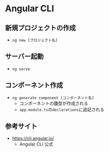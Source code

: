 # Angular CLI

## 新規プロジェクトの作成

- `ng new [プロジェクト名]`

## サーバー起動

- `ng serve`

## コンポーネント作成

- `ng generate component [コンポーネント名]`
    - コンポーネントの雛型が作成される
    - `app.module.ts`の`declarations`に追記される

## 参考サイト

- https://cli.angular.io/
    - Angular CLI 公式